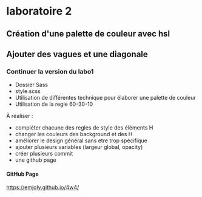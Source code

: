 # laboratoire 2

## Création d'une palette de couleur avec hsl

## Ajouter des vagues et une diagonale

### Continuer la version du labo1

- Dossier Sass
- style.scss
- Utilisation de différentes technique pour élaborer une palette de couleur
- Utilisation de la regle 60-30-10

À réaliser :

- compléter chacune des regles de style des éléments H
- changer les couleurs des background et des H
- améliorer le design général sans etre trop spécifique
- ajouter plusieurs variables (largeur global, opacity)
- créer plusieurs commit
- une github page

#### GitHub Page

https://emjoly.github.io/4w4/

